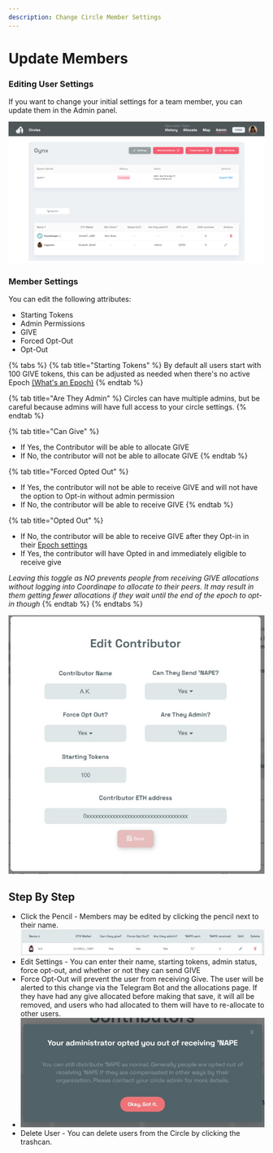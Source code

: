 ```yaml
---
description: Change Circle Member Settings
---
```


# Update Members

### Editing User Settings

If you want to change your initial settings for a team member, you can update them in the Admin panel.&#x20;

![The Admin Panel](<../../.gitbook/assets/Screen Shot 2022-05-16 at 6.14.14 PM.png>)

### Member Settings

You can edit the following attributes:

* Starting Tokens
* Admin Permissions&#x20;
* GIVE
* Forced Opt-Out&#x20;
* Opt-Out&#x20;

{% tabs %}
{% tab title="Starting Tokens" %}
By default all users start with 100 GIVE tokens, this can be adjusted as needed when there's no active Epoch [(What's an Epoch)](../get-started/new-coordinape-admins/start-an-epoch.md)
{% endtab %}

{% tab title="Are They Admin" %}
Circles can have multiple admins, but be careful because admins will have full access to your circle settings.&#x20;
{% endtab %}

{% tab title="Can Give" %}
* If Yes, the Contributor will be able to allocate GIVE
* If No, the contributor will not be able to allocate GIVE
{% endtab %}

{% tab title="Forced Opted Out" %}
* If Yes, the contributor will not be able to receive GIVE and will not have the option to Opt-in without admin permission
* If No, the contributor will be able to receive GIVE
{% endtab %}

{% tab title="Opted Out" %}
* If No, the contributor will be able to receive GIVE after they Opt-in in their [Epoch settings](../get-started/new-coordinape-admins/record-contributions.md)
* If Yes, the contributor will have Opted in and immediately eligible to receive give

_Leaving this toggle as NO prevents people from receiving GIVE allocations without logging into Coordinape to allocate to their peers. It may result in them getting fewer allocations if they wait until the end of the epoch to opt-in though_
{% endtab %}
{% endtabs %}

![Edit Member Modal ](<../../.gitbook/assets/Edit User.jpg>)

## Step By Step

* Click the Pencil - Members may be edited by clicking the pencil next to their name.![](<../../.gitbook/assets/User View.jpg>)
* Edit Settings - You can enter their name, starting tokens, admin status, force opt-out, and whether or not they can send GIVE &#x20;
* Force Opt-Out will prevent the user from receiving Give. The user will be alerted to this change via the Telegram Bot and the allocations page. If they have had any give allocated before making that save, it will all be removed, and users who had allocated to them will have to re-allocate to other users.
* ![](<../../.gitbook/assets/Opt Out.jpg>)
* Delete User - You can delete users from the Circle by clicking the trashcan.
